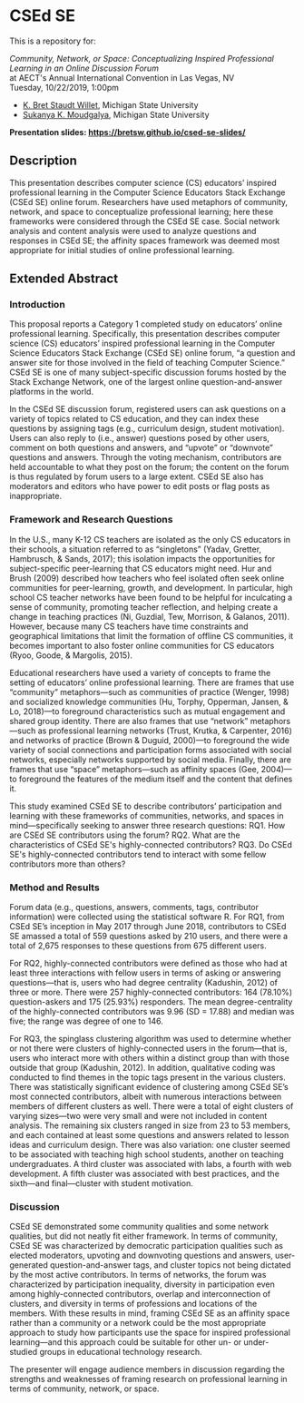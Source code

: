 # CSEd SE

This is a repository for:

*Community, Network, or Space: Conceptualizing Inspired Professional Learning in an Online Discussion Forum*  
at AECT's Annual International Convention in Las Vegas, NV  
Tuesday, 10/22/2019, 1:00pm

- [K. Bret Staudt Willet](http://bretsw.com/), Michigan State University
- [Sukanya K. Moudgalya](https://sukanyakm.wordpress.com/), Michigan State University

**Presentation slides: https://bretsw.github.io/csed-se-slides/**

## Description

This presentation describes computer science (CS) educators’ inspired professional learning in the Computer Science Educators Stack Exchange (CSEd SE) online forum. Researchers have used metaphors of community, network, and space to conceptualize professional learning; here these frameworks were considered through the CSEd SE case. Social network analysis and content analysis were used to analyze questions and responses in CSEd SE; the affinity spaces framework was deemed most appropriate for initial studies of online professional learning.

## Extended Abstract

### Introduction

This proposal reports a Category 1 completed study on educators’ online professional learning. Specifically, this presentation describes computer science (CS) educators’ inspired professional learning in the Computer Science Educators Stack Exchange (CSEd SE) online forum, “a question and answer site for those involved in the field of teaching Computer Science.” CSEd SE is one of many subject-specific discussion forums hosted by the Stack Exchange Network, one of the largest online question-and-answer platforms in the world.

In the CSEd SE discussion forum, registered users can ask questions on a variety of topics related to CS education, and they can index these questions by assigning tags (e.g., curriculum design, student motivation). Users can also reply to (i.e., answer) questions posed by other users, comment on both questions and answers, and “upvote” or “downvote” questions and answers. Through the voting mechanism, contributors are held accountable to what they post on the forum; the content on the forum is thus regulated by forum users to a large extent. CSEd SE also has moderators and editors who have power to edit posts or flag posts as inappropriate.

### Framework and Research Questions

In the U.S., many K-12 CS teachers are isolated as the only CS educators in their schools, a situation referred to as “singletons” (Yadav, Gretter, Hambrusch, & Sands, 2017); this isolation impacts the opportunities for subject-specific peer-learning that CS educators might need. Hur and Brush (2009) described how teachers who feel isolated often seek online communities for peer-learning, growth, and development. In particular, high school CS teacher networks have been found to be helpful for inculcating a sense of community, promoting teacher reflection, and helping create a change in teaching practices (Ni, Guzdial, Tew, Morrison, & Galanos, 2011). However, because many CS teachers have time constraints and geographical limitations that limit the formation of offline CS communities, it becomes important to also foster online communities for CS educators (Ryoo, Goode, & Margolis, 2015).

Educational researchers have used a variety of concepts to frame the setting of educators’ online professional learning. There are frames that use “community” metaphors—such as communities of practice (Wenger, 1998) and socialized knowledge communities (Hu, Torphy, Opperman, Jansen, & Lo, 2018)—to foreground characteristics such as mutual engagement and shared group identity. There are also frames that use “network” metaphors—such as professional learning networks (Trust, Krutka, & Carpenter, 2016) and networks of practice (Brown & Duguid, 2000)—to foreground the wide variety of social connections and participation forms associated with social networks, especially networks supported by social media. Finally, there are frames that use “space” metaphors—such as affinity spaces (Gee, 2004)—to foreground the features of the medium itself and the content that defines it. 

This study examined CSEd SE to describe contributors’ participation and learning with these frameworks of communities, networks, and spaces in mind—specifically seeking to answer three research questions: RQ1. How are CSEd SE contributors using the forum? RQ2. What are the characteristics of CSEd SE's highly-connected contributors? RQ3. Do CSEd SE's highly-connected contributors tend to interact with some fellow contributors more than others?

### Method and Results

Forum data (e.g., questions, answers, comments, tags, contributor information) were collected using the statistical software R. For RQ1, from CSEd SE’s inception in May 2017 through June 2018, contributors to CSEd SE amassed a total of 559 questions asked by 210 users, and there were a total of 2,675 responses to these questions from 675 different users.

For RQ2, highly-connected contributors were defined as those who had at least three interactions with fellow users in terms of asking or answering questions—that is, users who had degree centrality (Kadushin, 2012) of three or more. There were 257 highly-connected contributors: 164 (78.10%) question-askers and 175 (25.93%) responders. The mean degree-centrality of the highly-connected contributors was 9.96 (SD = 17.88) and median was five; the range was degree of one to 146.

For RQ3, the spinglass clustering algorithm was used to determine whether or not there were clusters of highly-connected users in the forum—that is, users who interact more with others within a distinct group than with those outside that group (Kadushin, 2012). In addition, qualitative coding was conducted to find themes in the topic tags present in the various clusters. There was statistically significant evidence of clustering among CSEd SE’s most connected contributors, albeit with numerous interactions between members of different clusters as well. There were a total of eight clusters of varying sizes—two were very small and were not included in content analysis. The remaining six clusters ranged in size from 23 to 53 members, and each contained at least some questions and answers related to lesson ideas and curriculum design. There was also variation: one cluster seemed to be associated with teaching high school students, another on teaching undergraduates. A third cluster was associated with labs, a fourth with web development. A fifth cluster was associated with best practices, and the sixth—and final—cluster with student motivation.

### Discussion

CSEd SE demonstrated some community qualities and some network qualities, but did not neatly fit either framework. In terms of community, CSEd SE was characterized by democratic participation qualities such as elected moderators, upvoting and downvoting questions and answers, user-generated question-and-answer tags, and cluster topics not being dictated by the most active contributors. In terms of networks, the forum was characterized by participation inequality, diversity in participation even among highly-connected contributors, overlap and interconnection of clusters, and diversity in terms of professions and locations of the members. With these results in mind, framing CSEd SE as an affinity space rather than a community or a network could be the most appropriate approach to study how participants use the space for inspired professional learning—and this approach could be suitable for other un- or under-studied groups in educational technology research.

The presenter will engage audience members in discussion regarding the strengths and weaknesses of framing research on professional learning in terms of community, network, or space.